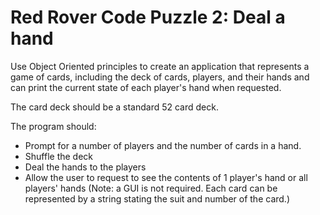 # Red Rover Code Puzzle 2: Deal a hand

Use Object Oriented principles to create an application that represents a game of cards, including the deck of cards, players, and their hands and can print the current state of each player's hand when requested.

The card deck should be a standard 52 card deck.

The program should:
- Prompt for a number of players and the number of cards in a hand.
- Shuffle the deck
- Deal the hands to the players
- Allow the user to request to see the contents of 1 player's hand or all players' hands (Note: a GUI is not required.  Each card can be represented by a string stating the suit and number of the card.)
